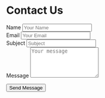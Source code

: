 # Contact Us

<script>
  const form = document.getElementById("contactForm");
  const submitBtn = document.getElementById("submitBtn");
  const messageStatus = document.getElementById("messageStatus");

  form.addEventListener("submit", async function (event) {
    event.preventDefault();

    // Clear old messages & set button state
    messageStatus.style.display = "none";
    messageStatus.classList.remove("success", "error");
    messageStatus.textContent = "";
    submitBtn.disabled = true;
    submitBtn.innerText = "Sending...";

    const formData = new FormData(form);

    try {
      const response = await fetch("https://api.web3forms.com/submit", {
        method: "POST",
        body: formData,
      });
      const json = await response.json();

      if (json.success) {
        // Show success block
        messageStatus.textContent = "✓ Message sent successfully!";
        messageStatus.classList.add("success");
        messageStatus.style.display = "block";

        // Optionally reset the form
        form.reset();
      } else {
        // Show error block
        messageStatus.textContent =
          "✗ An error occurred: " + (json.message || "Please try again later.");
        messageStatus.classList.add("error");
        messageStatus.style.display = "block";
      }
    } catch (error) {
      // Network or unexpected error
      messageStatus.textContent = "✗ Could not send message. " + error.message;
      messageStatus.classList.add("error");
      messageStatus.style.display = "block";
    } finally {
      submitBtn.disabled = false;
      submitBtn.innerText = "Send Message";
    }
  });
</script>

<form
  action="https://api.web3forms.com/submit"
  method="POST"
  class="contact-form"
  id="contactForm"
>
  <!-- 1) Your Access Key from Web3Forms -->
  <input type="hidden" name="access_key" value="9c04327a-dea1-4938-8b84-37de91941a7b" />

  <!-- Uncomment below to test emails without sending them -->
  <!-- <input type="hidden" name="access_key" value="YOUR_ACCESS_KEY_HERE"> -->

  <!-- 2) Optional honeypot field for spam control -->
  <input type="hidden" name="honeypot" value="" />

  <!-- Optional: But Recommended: To Prevent SPAM Submission.  Make sure its hidden by default -->
  <input type="checkbox" name="botcheck" id="" style="display: none;">

  <!-- 3) Remove the redirect if you want a single-page (AJAX) submission -->
  <!-- <input type="hidden" name="redirect" value="https://example.com/thank-you" /> -->

  <!-- 4) Form "from" name -->
  <input type="hidden" name="RocPy Contact Noticfication" value="Mission Control">

  <div class="input-group">
    <label for="name">Name</label>
    <input 
      type="text" 
      name="name" 
      id="name" 
      placeholder="Your Name" 
      required
    />
  </div>

  <div class="input-group">
    <label for="email">Email</label>
    <input 
      type="email" 
      name="email" 
      id="email" 
      placeholder="Your Email" 
      required
    />
  </div>

  <div class="input-group">
    <label for="subject">Subject</label>
    <input
        type="text"
        name="subject"
        id="subject"
        placeholder="Subject"
        required
    />
  </div>

  <div class="input-group">
    <label for="message">Message</label>
    <textarea 
      name="message" 
      id="message" 
      rows="5" 
      placeholder="Your message" 
      required
    ></textarea>
  </div>

  <button type="submit" id="submitBtn">Send Message</button>
</form>

<!-- Hidden by default; shown on success or error -->
<div id="messageStatus" class="message-status" style="display: none;"></div>
